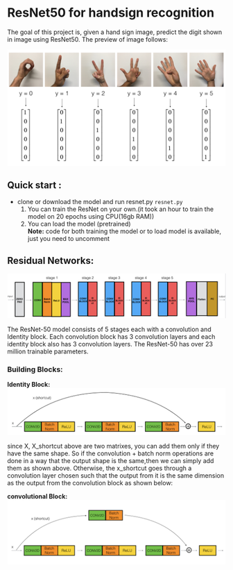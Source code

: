 # ResNet50 for handsign recognition
The goal of this project is, given a hand sign image, predict the digit shown in image using ResNet50. The preview of image follows:

![](images/SIGNS.png)

## Quick start :
* clone or download the model and run resnet.py
    `resnet.py`
    1. You can train the ResNet on your own.(it took an hour to train the model on 20 epochs using CPU(16gb RAM))
    2. You can load the model (pretrained)  
 **Note:** code for both training the model or to load model is available, just you need to uncomment 
    
## Residual Networks:

![](images/ResNet-50_Model.png)

The ResNet-50 model consists of 5 stages each with a convolution and Identity block. Each convolution block has 3 convolution layers and each identity block also has 3 convolution layers. The ResNet-50 has over 23 million trainable parameters.
### Building Blocks:
**Identity Block:**
![](images/identity_block.png)  
                                     
since X, X_shortcut above are two matrixes, you can add them only if they have the same shape. So if the convolution + batch norm operations are done in a way that the output shape is the same,then we can simply add them as shown above. Otherwise, the x_shortcut goes through a convolution layer chosen such that the output from it is the same dimension as the output from the convolution block as shown below:  
  
**convolutional Block:**
![](images/convolutional_block.png) 



